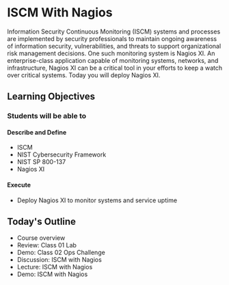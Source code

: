 # ISCM With Nagios

Information Security Continuous Monitoring (ISCM) systems and processes are implemented by security professionals to maintain ongoing awareness of information security, vulnerabilities, and threats to support organizational risk management decisions. One such monitoring system is Nagios XI. An enterprise-class application capable of monitoring systems, networks, and infrastructure, Nagios XI can be a critical tool in your efforts to keep a watch over critical systems. Today you will deploy Nagios XI.

## Learning Objectives

### Students will be able to

#### Describe and Define

- ISCM
- NIST Cybersecurity Framework
- NIST SP 800-137
- Nagios XI

#### Execute

- Deploy Nagios XI to monitor systems and service uptime 

## Today's Outline

- Course overview 
- Review: Class 01 Lab
- Demo: Class 02 Ops Challenge
- Discussion: ISCM with Nagios 
- Lecture: ISCM with Nagios
- Demo: ISCM with Nagios
